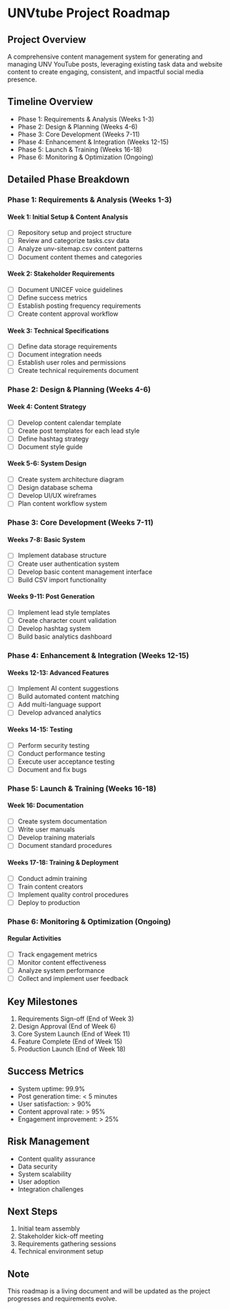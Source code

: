 # UNVtube Project Roadmap

## Project Overview
A comprehensive content management system for generating and managing UNV YouTube posts, leveraging existing task data and website content to create engaging, consistent, and impactful social media presence.

## Timeline Overview
- Phase 1: Requirements & Analysis (Weeks 1-3)
- Phase 2: Design & Planning (Weeks 4-6)
- Phase 3: Core Development (Weeks 7-11)
- Phase 4: Enhancement & Integration (Weeks 12-15)
- Phase 5: Launch & Training (Weeks 16-18)
- Phase 6: Monitoring & Optimization (Ongoing)

## Detailed Phase Breakdown

### Phase 1: Requirements & Analysis (Weeks 1-3)
#### Week 1: Initial Setup & Content Analysis
- [ ] Repository setup and project structure
- [ ] Review and categorize tasks.csv data
- [ ] Analyze unv-sitemap.csv content patterns
- [ ] Document content themes and categories

#### Week 2: Stakeholder Requirements
- [ ] Document UNICEF voice guidelines
- [ ] Define success metrics
- [ ] Establish posting frequency requirements
- [ ] Create content approval workflow

#### Week 3: Technical Specifications
- [ ] Define data storage requirements
- [ ] Document integration needs
- [ ] Establish user roles and permissions
- [ ] Create technical requirements document

### Phase 2: Design & Planning (Weeks 4-6)
#### Week 4: Content Strategy
- [ ] Develop content calendar template
- [ ] Create post templates for each lead style
- [ ] Define hashtag strategy
- [ ] Document style guide

#### Week 5-6: System Design
- [ ] Create system architecture diagram
- [ ] Design database schema
- [ ] Develop UI/UX wireframes
- [ ] Plan content workflow system

### Phase 3: Core Development (Weeks 7-11)
#### Weeks 7-8: Basic System
- [ ] Implement database structure
- [ ] Create user authentication system
- [ ] Develop basic content management interface
- [ ] Build CSV import functionality

#### Weeks 9-11: Post Generation
- [ ] Implement lead style templates
- [ ] Create character count validation
- [ ] Develop hashtag system
- [ ] Build basic analytics dashboard

### Phase 4: Enhancement & Integration (Weeks 12-15)
#### Weeks 12-13: Advanced Features
- [ ] Implement AI content suggestions
- [ ] Build automated content matching
- [ ] Add multi-language support
- [ ] Develop advanced analytics

#### Weeks 14-15: Testing
- [ ] Perform security testing
- [ ] Conduct performance testing
- [ ] Execute user acceptance testing
- [ ] Document and fix bugs

### Phase 5: Launch & Training (Weeks 16-18)
#### Week 16: Documentation
- [ ] Create system documentation
- [ ] Write user manuals
- [ ] Develop training materials
- [ ] Document standard procedures

#### Weeks 17-18: Training & Deployment
- [ ] Conduct admin training
- [ ] Train content creators
- [ ] Implement quality control procedures
- [ ] Deploy to production

### Phase 6: Monitoring & Optimization (Ongoing)
#### Regular Activities
- [ ] Track engagement metrics
- [ ] Monitor content effectiveness
- [ ] Analyze system performance
- [ ] Collect and implement user feedback

## Key Milestones
1. Requirements Sign-off (End of Week 3)
2. Design Approval (End of Week 6)
3. Core System Launch (End of Week 11)
4. Feature Complete (End of Week 15)
5. Production Launch (End of Week 18)

## Success Metrics
- System uptime: 99.9%
- Post generation time: < 5 minutes
- User satisfaction: > 90%
- Content approval rate: > 95%
- Engagement improvement: > 25%

## Risk Management
- Content quality assurance
- Data security
- System scalability
- User adoption
- Integration challenges

## Next Steps
1. Initial team assembly
2. Stakeholder kick-off meeting
3. Requirements gathering sessions
4. Technical environment setup

## Note
This roadmap is a living document and will be updated as the project progresses and requirements evolve.